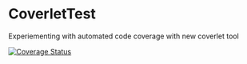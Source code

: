 # CoverletTest
Experiementing with automated code coverage with new coverlet tool

[![Coverage Status](https://coveralls.io/repos/github/mahabubulhasan/CoverletTest/badge.svg?branch=main)](https://coveralls.io/github/mahabubulhasan/CoverletTest?branch=main)
